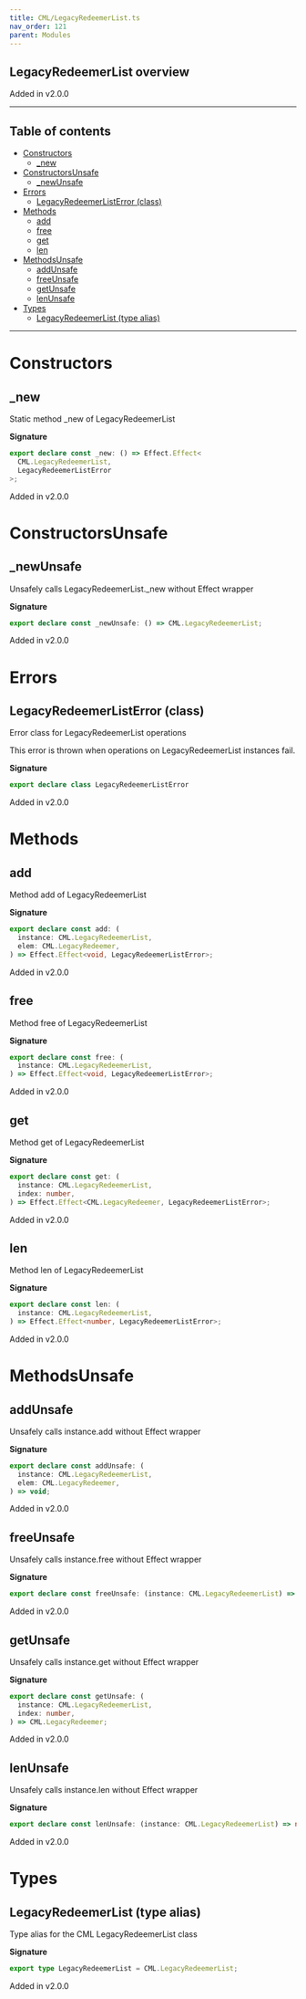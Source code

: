 ```yaml
---
title: CML/LegacyRedeemerList.ts
nav_order: 121
parent: Modules
---
```


## LegacyRedeemerList overview

Added in v2.0.0

---

<h2 class="text-delta">Table of contents</h2>

- [Constructors](#constructors)
  - [\_new](#_new)
- [ConstructorsUnsafe](#constructorsunsafe)
  - [\_newUnsafe](#_newunsafe)
- [Errors](#errors)
  - [LegacyRedeemerListError (class)](#legacyredeemerlisterror-class)
- [Methods](#methods)
  - [add](#add)
  - [free](#free)
  - [get](#get)
  - [len](#len)
- [MethodsUnsafe](#methodsunsafe)
  - [addUnsafe](#addunsafe)
  - [freeUnsafe](#freeunsafe)
  - [getUnsafe](#getunsafe)
  - [lenUnsafe](#lenunsafe)
- [Types](#types)
  - [LegacyRedeemerList (type alias)](#legacyredeemerlist-type-alias)

---

# Constructors

## \_new

Static method \_new of LegacyRedeemerList

**Signature**

```ts
export declare const _new: () => Effect.Effect<
  CML.LegacyRedeemerList,
  LegacyRedeemerListError
>;
```

Added in v2.0.0

# ConstructorsUnsafe

## \_newUnsafe

Unsafely calls LegacyRedeemerList.\_new without Effect wrapper

**Signature**

```ts
export declare const _newUnsafe: () => CML.LegacyRedeemerList;
```

Added in v2.0.0

# Errors

## LegacyRedeemerListError (class)

Error class for LegacyRedeemerList operations

This error is thrown when operations on LegacyRedeemerList instances fail.

**Signature**

```ts
export declare class LegacyRedeemerListError
```

Added in v2.0.0

# Methods

## add

Method add of LegacyRedeemerList

**Signature**

```ts
export declare const add: (
  instance: CML.LegacyRedeemerList,
  elem: CML.LegacyRedeemer,
) => Effect.Effect<void, LegacyRedeemerListError>;
```

Added in v2.0.0

## free

Method free of LegacyRedeemerList

**Signature**

```ts
export declare const free: (
  instance: CML.LegacyRedeemerList,
) => Effect.Effect<void, LegacyRedeemerListError>;
```

Added in v2.0.0

## get

Method get of LegacyRedeemerList

**Signature**

```ts
export declare const get: (
  instance: CML.LegacyRedeemerList,
  index: number,
) => Effect.Effect<CML.LegacyRedeemer, LegacyRedeemerListError>;
```

Added in v2.0.0

## len

Method len of LegacyRedeemerList

**Signature**

```ts
export declare const len: (
  instance: CML.LegacyRedeemerList,
) => Effect.Effect<number, LegacyRedeemerListError>;
```

Added in v2.0.0

# MethodsUnsafe

## addUnsafe

Unsafely calls instance.add without Effect wrapper

**Signature**

```ts
export declare const addUnsafe: (
  instance: CML.LegacyRedeemerList,
  elem: CML.LegacyRedeemer,
) => void;
```

Added in v2.0.0

## freeUnsafe

Unsafely calls instance.free without Effect wrapper

**Signature**

```ts
export declare const freeUnsafe: (instance: CML.LegacyRedeemerList) => void;
```

Added in v2.0.0

## getUnsafe

Unsafely calls instance.get without Effect wrapper

**Signature**

```ts
export declare const getUnsafe: (
  instance: CML.LegacyRedeemerList,
  index: number,
) => CML.LegacyRedeemer;
```

Added in v2.0.0

## lenUnsafe

Unsafely calls instance.len without Effect wrapper

**Signature**

```ts
export declare const lenUnsafe: (instance: CML.LegacyRedeemerList) => number;
```

Added in v2.0.0

# Types

## LegacyRedeemerList (type alias)

Type alias for the CML LegacyRedeemerList class

**Signature**

```ts
export type LegacyRedeemerList = CML.LegacyRedeemerList;
```

Added in v2.0.0
